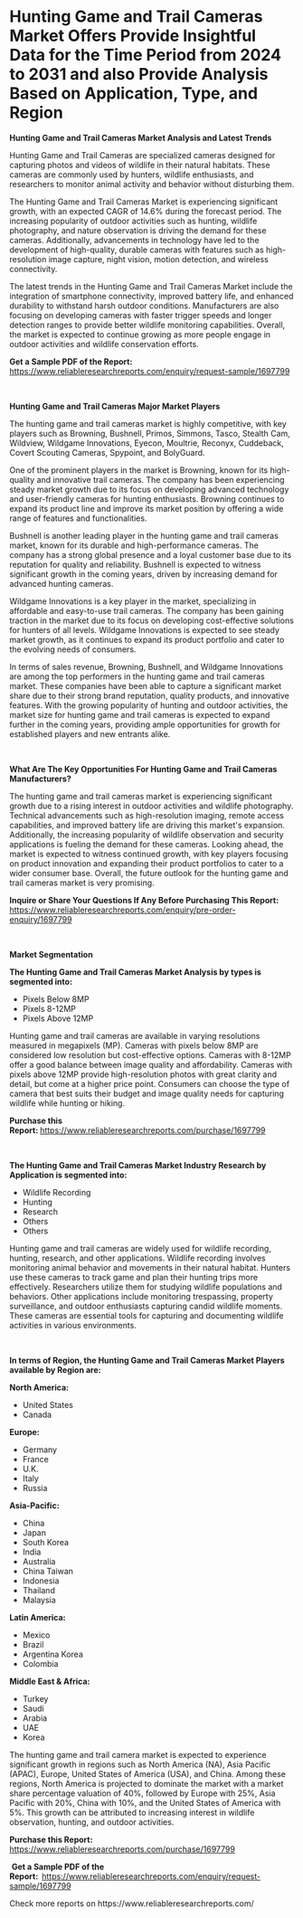 <p><h1>Hunting Game and Trail Cameras Market Offers Provide Insightful Data for the Time Period from 2024 to 2031 and also Provide Analysis Based on Application, Type, and Region</h1></p><p><strong>Hunting Game and Trail Cameras Market Analysis and Latest Trends</strong></p>
<p><p>Hunting Game and Trail Cameras are specialized cameras designed for capturing photos and videos of wildlife in their natural habitats. These cameras are commonly used by hunters, wildlife enthusiasts, and researchers to monitor animal activity and behavior without disturbing them.</p><p>The Hunting Game and Trail Cameras Market is experiencing significant growth, with an expected CAGR of 14.6% during the forecast period. The increasing popularity of outdoor activities such as hunting, wildlife photography, and nature observation is driving the demand for these cameras. Additionally, advancements in technology have led to the development of high-quality, durable cameras with features such as high-resolution image capture, night vision, motion detection, and wireless connectivity.</p><p>The latest trends in the Hunting Game and Trail Cameras Market include the integration of smartphone connectivity, improved battery life, and enhanced durability to withstand harsh outdoor conditions. Manufacturers are also focusing on developing cameras with faster trigger speeds and longer detection ranges to provide better wildlife monitoring capabilities. Overall, the market is expected to continue growing as more people engage in outdoor activities and wildlife conservation efforts.</p></p>
<p><strong>Get a Sample PDF of the Report:&nbsp;</strong> <a href="https://www.reliableresearchreports.com/enquiry/request-sample/1697799">https://www.reliableresearchreports.com/enquiry/request-sample/1697799</a></p>
<p>&nbsp;</p>
<p><strong>Hunting Game and Trail Cameras Major Market Players</strong></p>
<p><p>The hunting game and trail cameras market is highly competitive, with key players such as Browning, Bushnell, Primos, Simmons, Tasco, Stealth Cam, Wildview, Wildgame Innovations, Eyecon, Moultrie, Reconyx, Cuddeback, Covert Scouting Cameras, Spypoint, and BolyGuard. </p><p>One of the prominent players in the market is Browning, known for its high-quality and innovative trail cameras. The company has been experiencing steady market growth due to its focus on developing advanced technology and user-friendly cameras for hunting enthusiasts. Browning continues to expand its product line and improve its market position by offering a wide range of features and functionalities.</p><p>Bushnell is another leading player in the hunting game and trail cameras market, known for its durable and high-performance cameras. The company has a strong global presence and a loyal customer base due to its reputation for quality and reliability. Bushnell is expected to witness significant growth in the coming years, driven by increasing demand for advanced hunting cameras.</p><p>Wildgame Innovations is a key player in the market, specializing in affordable and easy-to-use trail cameras. The company has been gaining traction in the market due to its focus on developing cost-effective solutions for hunters of all levels. Wildgame Innovations is expected to see steady market growth, as it continues to expand its product portfolio and cater to the evolving needs of consumers.</p><p>In terms of sales revenue, Browning, Bushnell, and Wildgame Innovations are among the top performers in the hunting game and trail cameras market. These companies have been able to capture a significant market share due to their strong brand reputation, quality products, and innovative features. With the growing popularity of hunting and outdoor activities, the market size for hunting game and trail cameras is expected to expand further in the coming years, providing ample opportunities for growth for established players and new entrants alike.</p></p>
<p>&nbsp;</p>
<p><strong>What Are The Key Opportunities For Hunting Game and Trail Cameras Manufacturers?</strong></p>
<p><p>The hunting game and trail cameras market is experiencing significant growth due to a rising interest in outdoor activities and wildlife photography. Technical advancements such as high-resolution imaging, remote access capabilities, and improved battery life are driving this market's expansion. Additionally, the increasing popularity of wildlife observation and security applications is fueling the demand for these cameras. Looking ahead, the market is expected to witness continued growth, with key players focusing on product innovation and expanding their product portfolios to cater to a wider consumer base. Overall, the future outlook for the hunting game and trail cameras market is very promising.</p></p>
<p><strong>Inquire or Share Your Questions If Any Before Purchasing This Report:</strong> <a href="https://www.reliableresearchreports.com/enquiry/pre-order-enquiry/1697799">https://www.reliableresearchreports.com/enquiry/pre-order-enquiry/1697799</a></p>
<p>&nbsp;</p>
<p><strong>Market Segmentation</strong></p>
<p><strong>The Hunting Game and Trail Cameras Market Analysis by types is segmented into:</strong></p>
<p><ul><li>Pixels Below 8MP</li><li>Pixels 8-12MP</li><li>Pixels Above 12MP</li></ul></p>
<p><p>Hunting game and trail cameras are available in varying resolutions measured in megapixels (MP). Cameras with pixels below 8MP are considered low resolution but cost-effective options. Cameras with 8-12MP offer a good balance between image quality and affordability. Cameras with pixels above 12MP provide high-resolution photos with great clarity and detail, but come at a higher price point. Consumers can choose the type of camera that best suits their budget and image quality needs for capturing wildlife while hunting or hiking.</p></p>
<p><strong>Purchase this Report:&nbsp;</strong><a href="https://www.reliableresearchreports.com/purchase/1697799">https://www.reliableresearchreports.com/purchase/1697799</a></p>
<p>&nbsp;</p>
<p><strong>The Hunting Game and Trail Cameras Market Industry Research by Application is segmented into:</strong></p>
<p><ul><li>Wildlife Recording</li><li>Hunting</li><li>Research</li><li>Others</li><li>Others</li></ul></p>
<p><p>Hunting game and trail cameras are widely used for wildlife recording, hunting, research, and other applications. Wildlife recording involves monitoring animal behavior and movements in their natural habitat. Hunters use these cameras to track game and plan their hunting trips more effectively. Researchers utilize them for studying wildlife populations and behaviors. Other applications include monitoring trespassing, property surveillance, and outdoor enthusiasts capturing candid wildlife moments. These cameras are essential tools for capturing and documenting wildlife activities in various environments.</p></p>
<p>&nbsp;</p>
<p><strong>In terms of Region, the Hunting Game and Trail Cameras Market Players available by Region are:</strong></p>
<p>
    <p> <strong> North America: </strong>
        <ul>
            <li>United States</li>
            <li>Canada</li>
        </ul>
        </p> 
    <p> <strong> Europe: </strong>
        <ul>
            <li>Germany</li>
            <li>France</li>
            <li>U.K.</li>
            <li>Italy</li>
            <li>Russia</li>
        </ul>
        </p> 
    <p> <strong> Asia-Pacific: </strong>
        <ul>
            <li>China</li>
            <li>Japan</li>
            <li>South Korea</li>
            <li>India</li>
            <li>Australia</li>
            <li>China Taiwan</li>
            <li>Indonesia</li>
            <li>Thailand</li>
            <li>Malaysia</li>
        </ul>
        </p> 
    <p> <strong> Latin America: </strong>
        <ul>
            <li>Mexico</li>
            <li>Brazil</li>
            <li>Argentina Korea</li>
            <li>Colombia</li>
        </ul>
        </p> 
    <p> <strong> Middle East & Africa: </strong>
        <ul>
            <li>Turkey</li>
            <li>Saudi</li>
            <li>Arabia</li>
            <li>UAE</li>
            <li>Korea</li>
        </ul>
    </p>
    </p>
<p><p>The hunting game and trail camera market is expected to experience significant growth in regions such as North America (NA), Asia Pacific (APAC), Europe, United States of America (USA), and China. Among these regions, North America is projected to dominate the market with a market share percentage valuation of 40%, followed by Europe with 25%, Asia Pacific with 20%, China with 10%, and the United States of America with 5%. This growth can be attributed to increasing interest in wildlife observation, hunting, and outdoor activities.</p></p>
<p><strong>Purchase this Report: </strong><a href="https://www.reliableresearchreports.com/purchase/1697799">https://www.reliableresearchreports.com/purchase/1697799</a></p>
<p>&nbsp;<strong>Get a Sample PDF of the Report:&nbsp;&nbsp;</strong><a href="https://www.reliableresearchreports.com/enquiry/request-sample/1697799">https://www.reliableresearchreports.com/enquiry/request-sample/1697799</a></p>
<p><strong></strong></p>
<p>Check more reports on https://www.reliableresearchreports.com/</p>